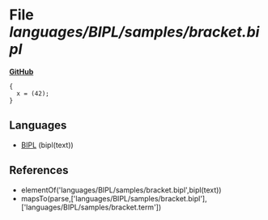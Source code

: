 # File _languages/BIPL/samples/bracket.bipl_
**[GitHub](https://github.com/softlang/yas/blob/master/languages/BIPL/samples/bracket.bipl)**
```
{
  x = (42);
}
```

## Languages
* [BIPL](../languages/BIPL.md) (bipl(text))

## References
* elementOf('languages/BIPL/samples/bracket.bipl',bipl(text))
* mapsTo(parse,['languages/BIPL/samples/bracket.bipl'],['languages/BIPL/samples/bracket.term'])
